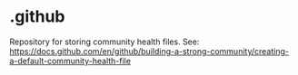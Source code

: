# .github
Repository for storing community health files. See: https://docs.github.com/en/github/building-a-strong-community/creating-a-default-community-health-file
